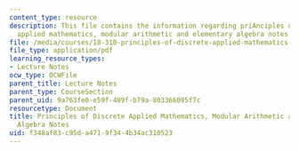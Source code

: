 ```yaml
---
content_type: resource
description: This file contains the information regarding priAnciples of discrete
  applied mathematics, modular arithmetic and elementary algebra notes.
file: /media/courses/18-310-principles-of-discrete-applied-mathematics-fall-2013/f348af83c95da4719f344b34ac310523_MIT18_310F13_Ch14.pdf
file_type: application/pdf
learning_resource_types:
- Lecture Notes
ocw_type: OCWFile
parent_title: Lecture Notes
parent_type: CourseSection
parent_uid: 9a763fe0-e59f-409f-b79a-803366095f7c
resourcetype: Document
title: Principles of Discrete Applied Mathematics, Modular Arithmetic and Elementary
  Algebra Notes
uid: f348af83-c95d-a471-9f34-4b34ac310523
---
```

